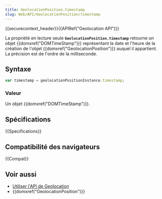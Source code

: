 ```yaml
---
title: GeolocationPosition.timestamp
slug: Web/API/GeolocationPosition/timestamp
---
```


{{securecontext_header}}{{APIRef("Geolocation API")}}

La propriété en lecture seule **`GeolocationPosition.timestamp`** retourne un objet {{domxref("DOMTimeStamp")}} représentant la date et l'heure de la création de l'objet {{domxref("GeolocationPosition")}} auquel il appartient. La précision est de l'ordre de la milliseconde.

## Syntaxe

```js
var timestamp = geolocationPositionInstance.timestamp;
```

### Valeur

Un objet {{domxref("DOMTimeStamp")}}.

## Spécifications

{{Specifications}}

## Compatibilité des navigateurs

{{Compat}}

## Voir aussi

- [Utiliser l'API de Geolocation](/fr/docs/Web/API/Geolocation_API/Using_the_Geolocation_API)
- {{domxref("GeolocationPosition")}}
